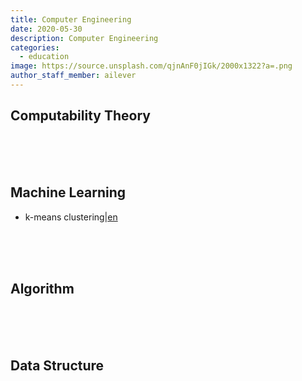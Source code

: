 ```yaml
---
title: Computer Engineering
date: 2020-05-30
description: Computer Engineering
categories:
  - education
image: https://source.unsplash.com/qjnAnF0jIGk/2000x1322?a=.png
author_staff_member: ailever
---
```


## Computability Theory

<br><br><br>
## Machine Learning
- k-means clustering|[en](https://ailever.github.io/education/2020/05/30/ML-kmeans/)

<br><br><br>
## Algorithm

<br><br><br>
## Data Structure


